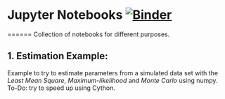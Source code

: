 # Jupyter Notebooks  [![Binder](http://mybinder.org/badge.svg)](http://mybinder.org/repo/manuelmarcano22/ipythonnb)
======
Collection of notebooks for different purposes.

## 1. Estimation Example:
 
  Example to try to estimate parameters from a simulated data set with the *Least Mean Square*, *Maximum-likelihood* and *Monte Carlo* using numpy. To-Do: try to speed up using Cython. 




